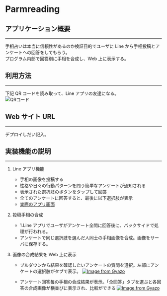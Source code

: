 # Parmreading

## アプリケーション概要

---

手相占いは本当に信頼性があるのか検証目的でユーザに Line から手相投稿とアンケートへの回答をしてもらう。  
プログラム内部で回答別に手相を合成し、Web 上に表示する。

## 利用方法

---

下記 QR コードを読み取って、Line アプリの友達になる。  
![QRコード](https://qr-official.line.me/sid/L/685nmdcj.png)

## Web サイト URL

---

デプロイしだい記入。

## 実装機能の説明

---

1. Line アプリ機能

   - 手相の画像を投稿する
   - 性格や日々の行動パターンを問う簡単なアンケートが通知される
   - 表示された選択肢のボタンをタップして回答
   - 全てのアンケートに回答すると、最後に以下選択肢が表示
   - [実際のアプリ画面](https://drive.google.com/file/d/17z3FXQMsyGAbXqGl2uSdRALQW5ES782f/view?usp=sharing)

2. 投稿手相の合成

   - 1.Line アプリでユーザがアンケート全問に回答後に、バックサイドで処理が行われる。
   - アンケートで同じ選択肢を選んだ人同士の手相画像を合成。画像をサーバに保存する。

3. 画像の合成結果を Web 上に表示

   - プルダウンから結果を確認したいアンケートの質問を選択。左部にアンケートの選択肢がタブで表示。
     [![Image from Gyazo](https://i.gyazo.com/ec0cdef83bd8c3abc334781a9700ca2c.gif)](https://gyazo.com/ec0cdef83bd8c3abc334781a9700ca2c)

   - アンケート回答毎の手相の合成結果が表示。「全回答」タブを選ぶと各回答の合成画像が横並びに表示され、比較ができる
     [![Image from Gyazo](https://i.gyazo.com/a4a3e97595cf8b7e02b75d0eac117816.gif)](https://gyazo.com/a4a3e97595cf8b7e02b75d0eac117816)
